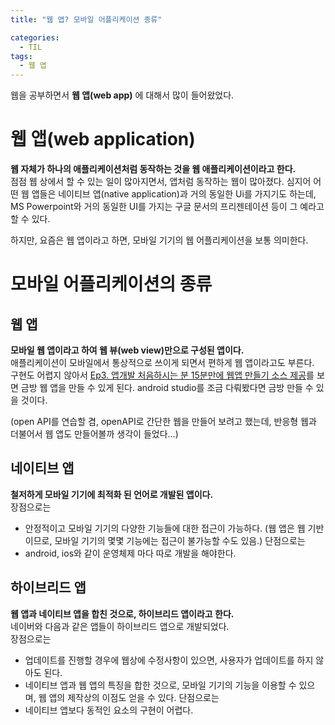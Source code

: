 ```yaml
---
title: "웹 앱? 모바일 어플리케이션 종류"

categories:
  - TIL
tags:
  - 웹 앱
---
```


웹을 공부하면서 __웹 앱(web app)__ 에 대해서 많이 들어왔었다.  
# 웹 앱(web application)
__웹 자체가 하나의 애플리케이션처럼 동작하는 것을 웹 애플리케이션이라고 한다.__  
점점 웹 상에서 할 수 있는 일이 많아지면서, 앱처럼 동작하는 웹이 많아졌다. 심지어 어떤 웹 앱들은 네이티브 앱(native application)과 거의 동일한 Ui를 가지기도 하는데, MS Powerpoint와 거의 동일한 UI를 가지는 구글 문서의 프리젠테이션 등이 그 예라고 할 수 있다.

하지만, 요즘은 웹 앱이라고 하면, 모바일 기기의 웹 어플리케이션을 보통 의미한다.

# 모바일 어플리케이션의 종류
## 웹 앱
__모바일 웹 앱이라고 하여 웹 뷰(web view)만으로 구성된 앱이다.__  
애플리케이션이 모바일에서 통상적으로 쓰이게 되면서 편하게 웹 앱이라고도 부른다.  
구현도 어렵지 않아서 [
Ep3. 앱개발 처음하시는 분 15분만에 웹앱 만들기 소스 제공](https://www.youtube.com/watch?v=8tw2-K5Qz0s&list=PL-IxWVh7kSBBNpSg_FQwdVYGs81-vlE_N&index=9&t=8s)를 보면 금방 웹 앱을 만들 수 있게 된다. android studio를 조금 다뤄봤다면 금방 만들 수 있을 것이다.

(open API를 연습할 겸, openAPI로 간단한 웹을 만들어 보려고 했는데, 반응형 웹과 더불어서 웹 앱도 만들어볼까 생각이 들었다...)

## 네이티브 앱
__철저하게 모바일 기기에 최적화 된 언어로 개발된 앱이다.__  
장점으로는
- 안정적이고 모바일 기기의 다양한 기능들에 대한 접근이 가능하다. (웹 앱은 웹 기반이므로, 모바일 기기의 몇몇 기능에는 접근이 불가능할 수도 있음.)
단점으로는
- android, ios와 같이 운영체제 마다 따로 개발을 해야한다.

## 하이브리드 앱
__웹 앱과 네이티브 앱을 합친 것으로, 하이브리드 앱이라고 한다.__   
네이버와 다음과 같은 앱들이 하이브리드 앱으로 개발되었다.  
장점으로는
- 업데이트를 진행할 경우에 웹상에 수정사항이 있으면, 사용자가 업데이트를 하지 않아도 된다.
- 네이티브 앱과 웹 앱의 특징을 합한 것으로, 모바일 기기의 기능을 이용할 수 있으며, 웹 앱의 제작상의 이점도 얻을 수 있다.
단점으로는
- 네이티브 앱보다 동적인 요소의 구현이 어렵다.